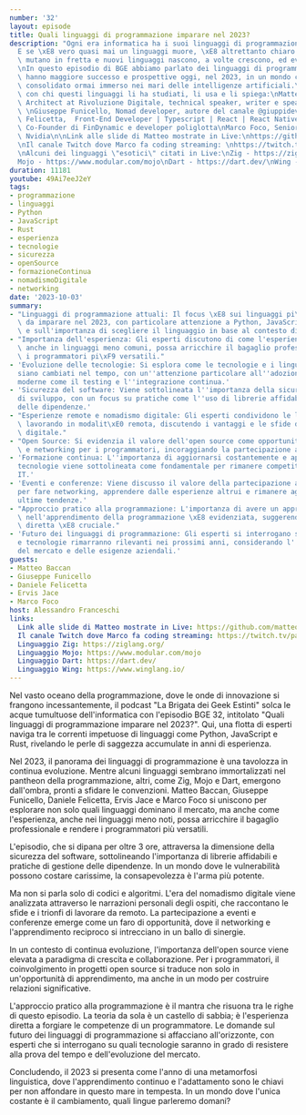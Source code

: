 ```yaml
---
number: '32'
layout: episode
title: Quali linguaggi di programmazione imparare nel 2023?
description: "Ogni era informatica ha i suoi linguaggi di programmazione di riferimento.\n\
  E se \xE8 vero quasi mai un linguaggi muore, \xE8 altrettanto chiaro che gli scenari\
  \ mutano in fretta e nuovi linguaggi nascono, a volte crescono, ed evolvono continuamente.\n\
  \nIn questo episodio di BGE abbiamo parlato dei linguaggi di programmazione che\
  \ hanno maggiore successo e prospettive oggi, nel 2023, in un mondo cloud native\
  \ consolidato ormai immerso nei mari delle intelligenze artificiali.\n\nLo facciamo\
  \ con chi questi linguaggi li ha studiati, li usa e li spiega:\nMatteo Baccan, Software\
  \ Architect at Rivoluzione Digitale, technical speaker, writer e speaker @matteobaccan\
  \ \nGiuseppe Funicello, Nomad developer, autore del canale @giuppidev \nDaniele\
  \ Felicetta,  Front-End Developer | Typescript | React | React Native \nErvis Jace,\
  \ Co-Founder di FinDynamic e developer poliglotta\nMarco Foco, Senior manager in\
  \ Nvidia\n\nLink alle slide di Matteo mostrate in Live:\nhttps://github.com/matteobaccan/ProgrammingLanguagesOfTomorrow\n\
  \nIl canale Twitch dove Marco fa coding streaming: \nhttps://twitch.tv/panspinningkids\n\
  \nAlcuni dei linguaggi \"esotici\" citati in Live:\nZig - https://ziglang.org/\n\
  Mojo - https://www.modular.com/mojo\nDart - https://dart.dev/\nWing - https://www.winglang.io/"
duration: 11181
youtube: 49Ai7eeJ2eY
tags:
- programmazione
- linguaggi
- Python
- JavaScript
- Rust
- esperienza
- tecnologie
- sicurezza
- openSource
- formazioneContinua
- nomadismoDigitale
- networking
date: '2023-10-03'
summary:
- "Linguaggi di programmazione attuali: Il focus \xE8 sui linguaggi pi\xF9 rilevanti\
  \ da imparare nel 2023, con particolare attenzione a Python, JavaScript e Rust,\
  \ e sull'importanza di scegliere il linguaggio in base al contesto di utilizzo."
- "Importanza dell'esperienza: Gli esperti discutono di come l'esperienza di programmazione,\
  \ anche in linguaggi meno comuni, possa arricchire il bagaglio professionale e rendere\
  \ i programmatori pi\xF9 versatili."
- 'Evoluzione delle tecnologie: Si esplora come le tecnologie e i linguaggi di programmazione
  siano cambiati nel tempo, con un''attenzione particolare all''adozione di pratiche
  moderne come il testing e l''integrazione continua.'
- 'Sicurezza del software: Viene sottolineata l''importanza della sicurezza in fase
  di sviluppo, con un focus su pratiche come l''uso di librerie affidabili e la gestione
  delle dipendenze.'
- "Esperienze remote e nomadismo digitale: Gli esperti condividono le loro esperienze\
  \ lavorando in modalit\xE0 remota, discutendo i vantaggi e le sfide del nomadismo\
  \ digitale."
- "Open Source: Si evidenzia il valore dell'open source come opportunit\xE0 di apprendimento\
  \ e networking per i programmatori, incoraggiando la partecipazione a progetti collaborativi."
- 'Formazione continua: L''importanza di aggiornarsi costantemente e apprendere nuove
  tecnologie viene sottolineata come fondamentale per rimanere competitivi nel settore
  IT.'
- 'Eventi e conferenze: Viene discusso il valore della partecipazione a eventi e conferenze
  per fare networking, apprendere dalle esperienze altrui e rimanere aggiornati sulle
  ultime tendenze.'
- "Approccio pratico alla programmazione: L'importanza di avere un approccio pratico\
  \ nell'apprendimento della programmazione \xE8 evidenziata, suggerendo che l'esperienza\
  \ diretta \xE8 cruciale."
- 'Futuro dei linguaggi di programmazione: Gli esperti si interrogano su quali linguaggi
  e tecnologie rimarranno rilevanti nei prossimi anni, considerando l''evoluzione
  del mercato e delle esigenze aziendali.'
guests:
- Matteo Baccan
- Giuseppe Funicello
- Daniele Felicetta
- Ervis Jace
- Marco Foco
host: Alessandro Franceschi
links:
  Link alle slide di Matteo mostrate in Live: https://github.com/matteobaccan/ProgrammingLanguagesOfTomorrow
  Il canale Twitch dove Marco fa coding streaming: https://twitch.tv/panspinningkids
  Linguaggio Zig: https://ziglang.org/
  Linguaggio Mojo: https://www.modular.com/mojo
  Linguaggio Dart: https://dart.dev/
  Linguaggio Wing: https://www.winglang.io/
---
```

Nel vasto oceano della programmazione, dove le onde di innovazione si frangono incessantemente, il podcast "La Brigata dei Geek Estinti" solca le acque tumultuose dell'informatica con l'episodio BGE 32, intitolato "Quali linguaggi di programmazione imparare nel 2023?". Qui, una flotta di esperti naviga tra le correnti impetuose di linguaggi come Python, JavaScript e Rust, rivelando le perle di saggezza accumulate in anni di esperienza.

Nel 2023, il panorama dei linguaggi di programmazione è una tavolozza in continua evoluzione. Mentre alcuni linguaggi sembrano immortalizzati nel pantheon della programmazione, altri, come Zig, Mojo e Dart, emergono dall'ombra, pronti a sfidare le convenzioni. Matteo Baccan, Giuseppe Funicello, Daniele Felicetta, Ervis Jace e Marco Foco si uniscono per esplorare non solo quali linguaggi dominano il mercato, ma anche come l'esperienza, anche nei linguaggi meno noti, possa arricchire il bagaglio professionale e rendere i programmatori più versatili.

L'episodio, che si dipana per oltre 3 ore, attraversa la dimensione della sicurezza del software, sottolineando l'importanza di librerie affidabili e pratiche di gestione delle dipendenze. In un mondo dove le vulnerabilità possono costare carissime, la consapevolezza è l'arma più potente.

Ma non si parla solo di codici e algoritmi. L'era del nomadismo digitale viene analizzata attraverso le narrazioni personali degli ospiti, che raccontano le sfide e i trionfi di lavorare da remoto. La partecipazione a eventi e conferenze emerge come un faro di opportunità, dove il networking e l'apprendimento reciproco si intrecciano in un ballo di sinergie.

In un contesto di continua evoluzione, l'importanza dell'open source viene elevata a paradigma di crescita e collaborazione. Per i programmatori, il coinvolgimento in progetti open source si traduce non solo in un'opportunità di apprendimento, ma anche in un modo per costruire relazioni significative.

L'approccio pratico alla programmazione è il mantra che risuona tra le righe di questo episodio. La teoria da sola è un castello di sabbia; è l'esperienza diretta a forgiare le competenze di un programmatore. Le domande sul futuro dei linguaggi di programmazione si affacciano all'orizzonte, con esperti che si interrogano su quali tecnologie saranno in grado di resistere alla prova del tempo e dell'evoluzione del mercato.

Concludendo, il 2023 si presenta come l'anno di una metamorfosi linguistica, dove l'apprendimento continuo e l'adattamento sono le chiavi per non affondare in questo mare in tempesta. In un mondo dove l'unica costante è il cambiamento, quali lingue parleremo domani?
